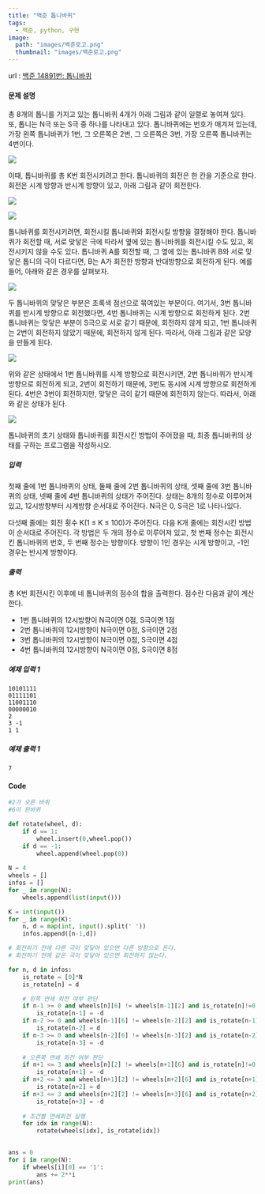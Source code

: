 ```yaml
---
title: "백준 톱니바퀴"
tags:
  - 백준, python, 구현
image:
  path: "images/백준로고.png"
  thumbnail: "images/백준로고.png"
---
```


url : [백준 14891번: 톱니바퀴](https://www.acmicpc.net/problem/14891)
#### 문제 설명
총 8개의 톱니를 가지고 있는 톱니바퀴 4개가 아래 그림과 같이 일렬로 놓여져 있다. 또, 톱니는 N극 또는 S극 중 하나를 나타내고 있다. 톱니바퀴에는 번호가 매겨져 있는데, 가장 왼쪽 톱니바퀴가 1번, 그 오른쪽은 2번, 그 오른쪽은 3번, 가장 오른쪽 톱니바퀴는 4번이다.

![](https://onlinejudgeimages.s3-ap-northeast-1.amazonaws.com/problem/14891/1.png)

이때, 톱니바퀴를 총 K번 회전시키려고 한다. 톱니바퀴의 회전은 한 칸을 기준으로 한다. 회전은 시계 방향과 반시계 방향이 있고, 아래 그림과 같이 회전한다.

![](https://onlinejudgeimages.s3-ap-northeast-1.amazonaws.com/problem/14891/2.png)

![](https://onlinejudgeimages.s3-ap-northeast-1.amazonaws.com/problem/14891/3.png)

톱니바퀴를 회전시키려면, 회전시킬 톱니바퀴와 회전시킬 방향을 결정해야 한다. 톱니바퀴가 회전할 때, 서로 맞닿은 극에 따라서 옆에 있는 톱니바퀴를 회전시킬 수도 있고, 회전시키지 않을 수도 있다. 톱니바퀴 A를 회전할 때, 그 옆에 있는 톱니바퀴 B와 서로 맞닿은 톱니의 극이 다르다면, B는 A가 회전한 방향과 반대방향으로 회전하게 된다. 예를 들어, 아래와 같은 경우를 살펴보자.

![](https://onlinejudgeimages.s3-ap-northeast-1.amazonaws.com/problem/14891/4.png)

두 톱니바퀴의 맞닿은 부분은 초록색 점선으로 묶여있는 부분이다. 여기서, 3번 톱니바퀴를 반시계 방향으로 회전했다면, 4번 톱니바퀴는 시계 방향으로 회전하게 된다. 2번 톱니바퀴는 맞닿은 부분이 S극으로 서로 같기 때문에, 회전하지 않게 되고, 1번 톱니바퀴는 2번이 회전하지 않았기 때문에, 회전하지 않게 된다. 따라서, 아래 그림과 같은 모양을 만들게 된다.

![](https://onlinejudgeimages.s3-ap-northeast-1.amazonaws.com/problem/14891/5.png)

위와 같은 상태에서 1번 톱니바퀴를 시계 방향으로 회전시키면, 2번 톱니바퀴가 반시계 방향으로 회전하게 되고, 2번이 회전하기 때문에, 3번도 동시에 시계 방향으로 회전하게 된다. 4번은 3번이 회전하지만, 맞닿은 극이 같기 때문에 회전하지 않는다. 따라서, 아래와 같은 상태가 된다.

![](https://onlinejudgeimages.s3-ap-northeast-1.amazonaws.com/problem/14891/6.png)

톱니바퀴의 초기 상태와 톱니바퀴를 회전시킨 방법이 주어졌을 때, 최종 톱니바퀴의 상태를 구하는 프로그램을 작성하시오.

##### 입력

첫째 줄에 1번 톱니바퀴의 상태, 둘째 줄에 2번 톱니바퀴의 상태, 셋째 줄에 3번 톱니바퀴의 상태, 넷째 줄에 4번 톱니바퀴의 상태가 주어진다. 상태는 8개의 정수로 이루어져 있고, 12시방향부터 시계방향 순서대로 주어진다. N극은 0, S극은 1로 나타나있다.

다섯째 줄에는 회전 횟수 K(1 ≤ K ≤ 100)가 주어진다. 다음 K개 줄에는 회전시킨 방법이 순서대로 주어진다. 각 방법은 두 개의 정수로 이루어져 있고, 첫 번째 정수는 회전시킨 톱니바퀴의 번호, 두 번째 정수는 방향이다. 방향이 1인 경우는 시계 방향이고, -1인 경우는 반시계 방향이다.

##### 출력

총 K번 회전시킨 이후에 네 톱니바퀴의 점수의 합을 출력한다. 점수란 다음과 같이 계산한다.

-   1번 톱니바퀴의 12시방향이 N극이면 0점, S극이면 1점
-   2번 톱니바퀴의 12시방향이 N극이면 0점, S극이면 2점
-   3번 톱니바퀴의 12시방향이 N극이면 0점, S극이면 4점
-   4번 톱니바퀴의 12시방향이 N극이면 0점, S극이면 8점


##### 예제 입력 1
    10101111
    01111101
    11001110
    00000010
    2
    3 -1
    1 1

##### 예제 출력 1
    7

#### Code
```python
#2가 오른 바퀴
#6이 왼바퀴

def rotate(wheel, d):
    if d == 1:
        wheel.insert(0,wheel.pop())
    if d == -1:
        wheel.append(wheel.pop(0))
    
N = 4
wheels = [] 
infos = []
for _ in range(N):
    wheels.append(list(input()))

K = int(input())
for _ in range(K):
    n, d = map(int, input().split(' '))
    infos.append([n-1,d])

# 회전하기 전에 다른 극이 맞닿아 있으면 다른 방향으로 돈다.
# 회전하기 전에 같은 극이 맞닿아 있으면 회전하지 않는다.

for n, d in infos:
    is_rotate = [0]*N
    is_rotate[n] = d

    # 왼쪽 연쇄 회전 여부 판단 
    if n-1 >= 0 and wheels[n][6] != wheels[n-1][2] and is_rotate[n]!=0:
        is_rotate[n-1] = -d
    if n-2 >= 0 and wheels[n-1][6] != wheels[n-2][2] and is_rotate[n-1]!=0:
        is_rotate[n-2] = d
    if n-3 >= 0 and wheels[n-2][6] != wheels[n-3][2] and is_rotate[n-2]!=0:
        is_rotate[n-3] = -d 
    
    # 오른쪽 연쇄 회전 여부 판단
    if n+1 <= 3 and wheels[n][2] != wheels[n+1][6] and is_rotate[n]!=0:
        is_rotate[n+1] = -d
    if n+2 <= 3 and wheels[n+1][2] != wheels[n+2][6] and is_rotate[n+1]!=0:
        is_rotate[n+2] = d
    if n+3 <= 3 and wheels[n+2][2] != wheels[n+3][6] and is_rotate[n+2]!=0:
        is_rotate[n+3] = -d
        
    # 조건별 연쇄회전 실행
    for idx in range(N):
        rotate(wheels[idx], is_rotate[idx])
    

ans = 0
for i in range(N):
    if wheels[i][0] == '1':
        ans += 2**i
print(ans)
    
```

